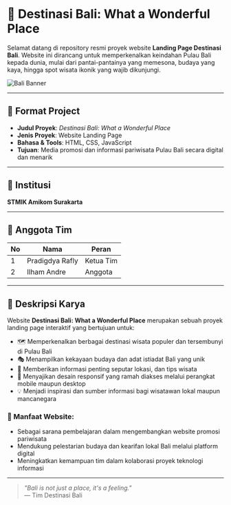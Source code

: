 # 🌴 Destinasi Bali: What a Wonderful Place

Selamat datang di repository resmi proyek website **Landing Page Destinasi Bali**. Website ini dirancang untuk memperkenalkan keindahan Pulau Bali kepada dunia, mulai dari pantai-pantainya yang memesona, budaya yang kaya, hingga spot wisata ikonik yang wajib dikunjungi.

![Bali Banner](https://upload.wikimedia.org/wikipedia/commons/thumb/1/1e/Pura_Ulun_Danu_Bratan%2C_Bali.jpg/1200px-Pura_Ulun_Danu_Bratan%2C_Bali.jpg)

---

## 📌 Format Project

- **Judul Proyek**: *Destinasi Bali: What a Wonderful Place*
- **Jenis Proyek**: Website Landing Page
- **Bahasa & Tools**: HTML, CSS, JavaScript
- **Tujuan**: Media promosi dan informasi pariwisata Pulau Bali secara digital dan menarik

---

## 🏫 Institusi

**STMIK Amikom Surakarta**

---

## 👥 Anggota Tim

| No | Nama                  | Peran   |
|----|-----------------------|---------|
| 1  | Pradigdya Rafly          | Ketua Tim |
| 2  | Ilham Andre      | Anggota |




---

## 🎯 Deskripsi Karya

Website **Destinasi Bali: What a Wonderful Place** merupakan sebuah proyek landing page interaktif yang bertujuan untuk:

- 🗺️ Memperkenalkan berbagai destinasi wisata populer dan tersembunyi di Pulau Bali
- 🎭 Menampilkan kekayaan budaya dan adat istiadat Bali yang unik
- 🧭 Memberikan informasi penting seputar lokasi, dan tips wisata
- 📱 Menyajikan desain responsif yang ramah diakses melalui perangkat mobile maupun desktop
- 💡 Menjadi inspirasi dan sumber informasi bagi wisatawan lokal maupun mancanegara

### 🔧 Manfaat Website:
- Sebagai sarana pembelajaran dalam mengembangkan website promosi pariwisata
- Mendukung pelestarian budaya dan kearifan lokal Bali melalui platform digital
- Meningkatkan kemampuan tim dalam kolaborasi proyek teknologi informasi

---



> _"Bali is not just a place, it's a feeling."_  
> — Tim Destinasi Bali

